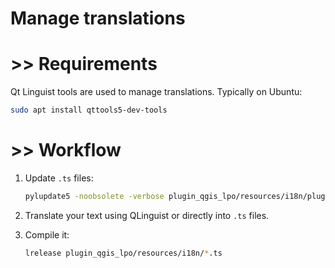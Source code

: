 # Manage translations

# >> Requirements

Qt Linguist tools are used to manage translations. Typically on Ubuntu:

```bash
sudo apt install qttools5-dev-tools
```

# >> Workflow

1. Update `.ts` files:

    ```bash
    pylupdate5 -noobsolete -verbose plugin_qgis_lpo/resources/i18n/plugin_translation.pro
    ```

2. Translate your text using QLinguist or directly into `.ts` files.
3. Compile it:

    ```bash
    lrelease plugin_qgis_lpo/resources/i18n/*.ts
    ```
